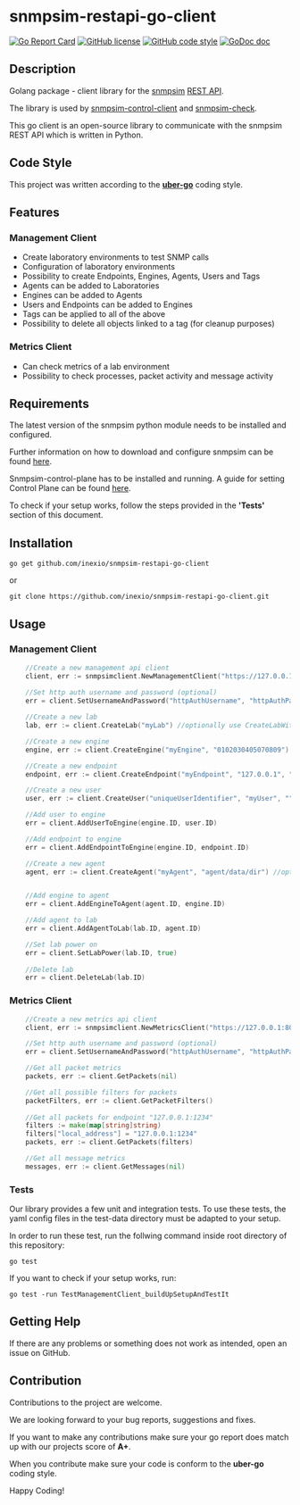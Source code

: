 # snmpsim-restapi-go-client
[![Go Report Card](https://goreportcard.com/badge/github.com/inexio/snmpsim-restapi-go-client)](https://goreportcard.com/report/github.com/inexio/snmpsim-restapi-go-client)
[![GitHub license](https://img.shields.io/badge/license-BSD-blue.svg)](https://github.com/inexio/check_eve_ng/blob/master/LICENSE)
[![GitHub code style](https://img.shields.io/badge/code%20style-uber--go-brightgreen)](https://github.com/uber-go/guide/blob/master/style.md)
[![GoDoc doc](https://img.shields.io/badge/godoc-reference-blue)](https://godoc.org/github.com/inexio/snmpsim-restapi-go-client)

## Description

Golang package - client library for the [snmpsim](https://github.com/etingof/snmpsim) [REST API](https://github.com/etingof/snmpsim-control-plane).

The library is used by [snmpsim-control-client](https://github.com/inexio/snmpsim-control-client) and [snmpsim-check](https://github.com/inexio/snmpsim-check).

This go client is an open-source library to communicate with the snmpsim REST API which is written in Python.

## Code Style

This project was written according to the **[uber-go](https://github.com/uber-go/guide/blob/master/style.md)** coding style.

## Features

### Management Client

- Create laboratory environments to test SNMP calls
- Configuration of laboratory environments
- Possibility to create Endpoints, Engines, Agents, Users and Tags
- Agents can be added to Laboratories
- Engines can be added to Agents
- Users and Endpoints can be added to Engines
- Tags can be applied to all of the above 
- Possibility to delete all objects linked to a tag (for cleanup purposes)

### Metrics Client

- Can check metrics of a lab environment
- Possibility to check processes, packet activity and message activity

## Requirements

The latest version of the snmpsim python module needs to be installed and configured.

Further information on how to download and configure snmpsim can be found [here](https://github.com/etingof/snmpsim).

Snmpsim-control-plane has to be installed and running. A guide for setting Control Plane can be found [here](http://snmplabs.com/snmpsim-control-plane/deployment.html).

To check if your setup works, follow the steps provided in the **'Tests'** section of this document.

## Installation

```
go get github.com/inexio/snmpsim-restapi-go-client
```

or 

``` 
git clone https://github.com/inexio/snmpsim-restapi-go-client.git
```

## Usage

### Management Client

```go
	//Create a new management api client
	client, err := snmpsimclient.NewManagementClient("https://127.0.0.1:8000")
	
	//Set http auth username and password (optional)
	err = client.SetUsernameAndPassword("httpAuthUsername", "httpAuthPassword")

	//Create a new lab
	lab, err := client.CreateLab("myLab") //optionally use CreateLabWithTag(..., tagId) [tagId as last param]

	//Create a new engine
	engine, err := client.CreateEngine("myEngine", "0102030405070809") //optionally use CreateEngineWithTag(..., tagId) [tagId as last param]

	//Create a new endpoint
	endpoint, err := client.CreateEndpoint("myEndpoint", "127.0.0.1", "1234") //optionally use CreateEndpointWithTag(..., tagId) [tagId as last param]

	//Create a new user
	user, err := client.CreateUser("uniqueUserIdentifier", "myUser", "", "", "", "") //optionally use CreateUserWithTag(..., tagId) [tagId as last param]

	//Add user to engine
	err = client.AddUserToEngine(engine.ID, user.ID)

	//Add endpoint to engine
	err = client.AddEndpointToEngine(engine.ID, endpoint.ID)

	//Create a new agent
	agent, err := client.CreateAgent("myAgent", "agent/data/dir") //optionally use CreateAgentWithTag(..., tagId) [tagId as last param]


	//Add engine to agent
	err = client.AddEngineToAgent(agent.ID, engine.ID)

	//Add agent to lab
	err = client.AddAgentToLab(lab.ID, agent.ID)

	//Set lab power on
	err = client.SetLabPower(lab.ID, true)
	
	//Delete lab
	err = client.DeleteLab(lab.ID)
```

### Metrics Client

```go
	//Create a new metrics api client
	client, err := snmpsimclient.NewMetricsClient("https://127.0.0.1:8001")

	//Set http auth username and password (optional)
	err = client.SetUsernameAndPassword("httpAuthUsername", "httpAuthPassword")

	//Get all packet metrics
	packets, err := client.GetPackets(nil)

	//Get all possible filters for packets
	packetFilters, err := client.GetPacketFilters()
	
	//Get all packets for endpoint "127.0.0.1:1234"
	filters := make(map[string]string)
	filters["local_address"] = "127.0.0.1:1234"
	packets, err := client.GetPackets(filters)

	//Get all message metrics
	messages, err := client.GetMessages(nil)
```



### Tests

Our library provides a few unit and integration tests. To use these tests, the yaml config files in the test-data directory must be adapted to your setup.

In order to run these test, run the follwing command inside root directory of this repository:

```
go test
```



If you want to check if your setup works, run:

```
go test -run TestManagementClient_buildUpSetupAndTestIt
```



## Getting Help

If there are any problems or something does not work as intended, open an issue on GitHub.

## Contribution

Contributions to the project are welcome.

We are looking forward to your bug reports, suggestions and fixes.

If you want to make any contributions make sure your go report does match up with our projects score of **A+**.

When you contribute make sure your code is conform to the **uber-go** coding style.

Happy Coding!



